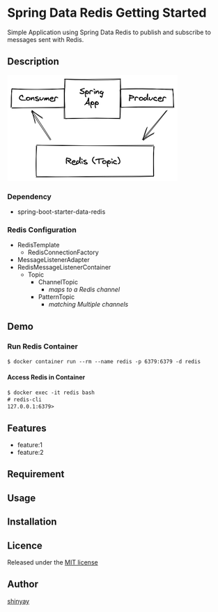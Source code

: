 # Spring Data Redis Getting Started

Simple Application using Spring Data Redis to publish and subscribe to messages sent with Redis.

## Description
![spring-redis](images/spring-redis.png)

### Dependency
- spring-boot-starter-data-redis

### Redis Configuration
- RedisTemplate
  - RedisConnectionFactory
- MessageListenerAdapter
- RedisMessageListenerContainer
  - Topic
    - ChannelTopic
      - *maps to a Redis channel*
    - PatternTopic
      - *matching Multiple channels*

## Demo
### Run Redis Container
```shell script
$ docker container run --rm --name redis -p 6379:6379 -d redis
```

#### Access Redis in Container
```shell script
$ docker exec -it redis bash
# redis-cli
127.0.0.1:6379>
```

## Features

- feature:1
- feature:2

## Requirement

## Usage

## Installation

## Licence

Released under the [MIT license](https://gist.githubusercontent.com/shinyay/56e54ee4c0e22db8211e05e70a63247e/raw/34c6fdd50d54aa8e23560c296424aeb61599aa71/LICENSE)

## Author

[shinyay](https://github.com/shinyay)
